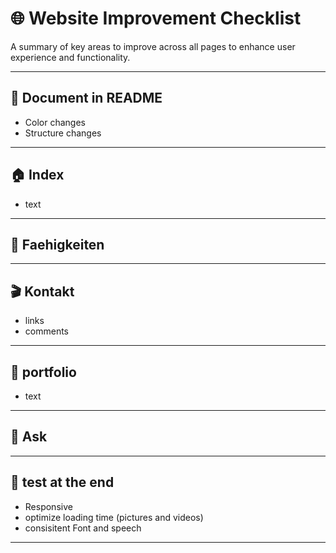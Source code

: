 # 🌐 Website Improvement Checklist

A summary of key areas to improve across all pages to enhance user experience and functionality.

---

## 📜 Document in README

- Color changes
- Structure changes

---

## 🏠 Index

- text

---

## 🚀 Faehigkeiten

---

## 🎬 Kontakt

- links
- comments

---

## 📜 portfolio

- text

---

## 🎁 Ask

---

## 📜 test at the end

- Responsive
- optimize loading time (pictures and videos)
- consisitent Font and speech

---
